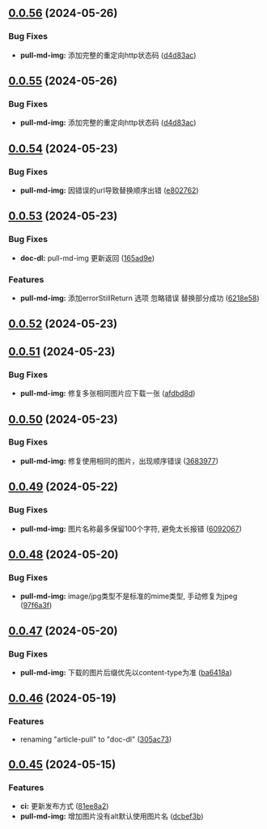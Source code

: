 ## [0.0.56](https://github.com/gxr404/doc-dl/compare/v0.0.54...v0.0.56) (2024-05-26)


### Bug Fixes

* **pull-md-img:** 添加完整的重定向http状态码 ([d4d83ac](https://github.com/gxr404/doc-dl/commit/d4d83acf53783f1a1b9b8e14980f19342bf7a0a7))



## [0.0.55](https://github.com/gxr404/doc-dl/compare/v0.0.54...v0.0.55) (2024-05-26)


### Bug Fixes

* **pull-md-img:** 添加完整的重定向http状态码 ([d4d83ac](https://github.com/gxr404/doc-dl/commit/d4d83acf53783f1a1b9b8e14980f19342bf7a0a7))



## [0.0.54](https://github.com/gxr404/doc-dl/compare/v0.0.53...v0.0.54) (2024-05-23)


### Bug Fixes

* **pull-md-img:** 因错误的url导致替换顺序出错 ([e802762](https://github.com/gxr404/doc-dl/commit/e802762bfef83b489f590ea8bfe6cd89556ac05c))



## [0.0.53](https://github.com/gxr404/doc-dl/compare/v0.0.52...v0.0.53) (2024-05-23)


### Bug Fixes

* **doc-dl:** pull-md-img 更新返回 ([165ad9e](https://github.com/gxr404/doc-dl/commit/165ad9ecadb7d0f44aa37713d60d6132cd2a472a))


### Features

* **pull-md-img:** 添加errorStillReturn 选项 忽略错误 替换部分成功 ([6218e58](https://github.com/gxr404/doc-dl/commit/6218e58122e5ce3658385e5ca3bc0b688dd02ac0))



## [0.0.52](https://github.com/gxr404/doc-dl/compare/v0.0.51...v0.0.52) (2024-05-23)



## [0.0.51](https://github.com/gxr404/doc-dl/compare/v0.0.50...v0.0.51) (2024-05-23)


### Bug Fixes

* **pull-md-img:** 修复多张相同图片应下载一张 ([afdbd8d](https://github.com/gxr404/doc-dl/commit/afdbd8d1b30053a86688d9ab7658dbf1d47a99c3))



## [0.0.50](https://github.com/gxr404/doc-dl/compare/v0.0.49...v0.0.50) (2024-05-23)


### Bug Fixes

* **pull-md-img:** 修复使用相同的图片，出现顺序错误 ([3683977](https://github.com/gxr404/doc-dl/commit/3683977bfc61402154062c9f9f957c8a181624dc))



## [0.0.49](https://github.com/gxr404/doc-dl/compare/v0.0.48...v0.0.49) (2024-05-22)


### Bug Fixes

* **pull-md-img:** 图片名称最多保留100个字符, 避免太长报错 ([6092067](https://github.com/gxr404/doc-dl/commit/6092067622f3e694557061fce94577563c493a99))



## [0.0.48](https://github.com/gxr404/doc-dl/compare/v0.0.47...v0.0.48) (2024-05-20)


### Bug Fixes

* **pull-md-img:** image/jpg类型不是标准的mime类型, 手动修复为jpeg ([97f6a3f](https://github.com/gxr404/doc-dl/commit/97f6a3fefec25c2c5823b7f817ef6fe783cc1a8e))



## [0.0.47](https://github.com/gxr404/doc-dl/compare/v0.0.46...v0.0.47) (2024-05-20)


### Bug Fixes

* **pull-md-img:** 下载的图片后缀优先以content-type为准 ([ba6418a](https://github.com/gxr404/doc-dl/commit/ba6418aba0107106050694e4350bcd503a4daa8a))



## [0.0.46](https://github.com/gxr404/doc-dl/compare/v0.0.45...v0.0.46) (2024-05-19)


### Features

* renaming  "article-pull"  to "doc-dl" ([305ac73](https://github.com/gxr404/doc-dl/commit/305ac73b889d4edcd5b697e0956412beaf089840))



## [0.0.45](https://github.com/gxr404/doc-dl/compare/v0.0.44...v0.0.45) (2024-05-15)


### Features

* **ci:** 更新发布方式 ([81ee8a2](https://github.com/gxr404/doc-dl/commit/81ee8a2992cae884e81ded6b4a06cb3d9d4c1100))
* **pull-md-img:** 增加图片没有alt默认使用图片名 ([dcbef3b](https://github.com/gxr404/doc-dl/commit/dcbef3b24e2500724d1e2c012708656daa019fbb))



